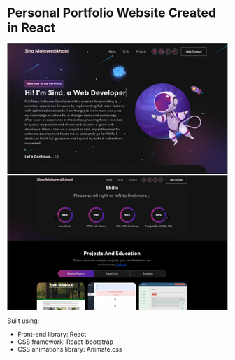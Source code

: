 # Personal Portfolio Website Created in React

![1](https://github.com/SinaSS77/Dark_React_Portfolio/blob/main/src/assets/Screenshot%202023-03-26%20at%2012.26.25%20PM.png)
![2](https://github.com/SinaSS77/Dark_React_Portfolio/blob/main/src/assets/Screenshot%202023-03-26%20at%2012.35.15%20PM.png)

Built using:

- Front-end library: React
- CSS framework: React-bootstrap
- CSS animations library: Animate.css


